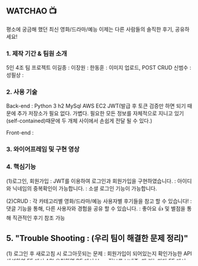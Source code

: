 ## WATCHAO 📺

평소에 궁금해 했던 최신 영화/드라마/예능
이제는 다른 사람들의 솔직한 후기, 공유하세요!


### 1. 제작 기간 & 팀원 소개
5인 4조 팀 프로젝트
이길종 : 
이장원 : 
한동훈 : 이미지 업로드, POST CRUD
신범수 : 
성필상 :

### 2. 사용 기술

Back-end :
  Python 3
  h2
  MySql
  AWS EC2
  JWT(발급 후 토큰 검증만 하면 되기 때문에 추가 저장소가 필요 없다. 가볍다. 필요한 모든 정보를 자체적으로 지니고 있기(self-contained)때문에 두 개체 사이에서 손쉽게 전달 될 수 있다.)

Front-end :

### 3. 와이어프레임 및 구현 영상


### 4. 핵심기능

(1)로그인, 회원가입
: JWT를 이용하여 로그인과 회원가입을 구현하였습니다.
: 아이디와 닉네임의 중복확인이 가능합니다.
: 소셜 로그인 기능이 가능합니다.

(2)CRUD
: 각 카테고리별 영화/드라마/예능 사용자별 후기들을 참고 할 수 있습니다!
: 댓글 기능을 통해, 다른 사용자와 경험을 공유 할 수 있습니다.
: 좋아요 👍 및 별점을 통해 직관적인 후기 참조 가능 


## 5. "Trouble Shooting : (우리 팀이 해결한 문제 정리)"

(1) 로그인 후 새로고침 시 로그아웃되는 문제 : 회원가입이 되어있는지 확인가능한 API 생성하여 FE 에서 API 요청하면 BE 에서 User 정보를 보내줌, 
매 기능마다 FE 에서 header 에서 토큰을 포함해서 전달하면 유효한지 여부 상호 확인
(2) json parse error : FE(Object) <-> BE(String) /  (BE) List 형태로 데이터 Request 요청 ( FE ) List 형태에서 바로 값만 꺼내서 사용함.
(3) 배열 안의 배열 json 형태로 전달하기(게시글 작성 시 Todolist) : (FE) [] 제거함
(4) POST ) imageUrl을 Return 값으로 드린 후, 다시 ${payload.imageUrl} 로 POST 를 했을 때 값이 안담기는 경우 :  
이미지 저장 경로 Ubuntu 서버 -> S3 서버로 변경 후 API 통합하여 전체 데이터로 받음.
(5) Web Configer, CORS filter를 사용하였는데 JWT filter와 충돌 : Web Configer 만 사용, CorsConfigurationSource @Bean 생성
(6) 이미지, 게시글 내용 함께 POST 시 header 에 Content type 누락 : JSON, form 데이터 모두 넣기  "
